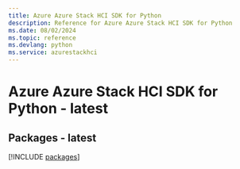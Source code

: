 ```yaml
---
title: Azure Azure Stack HCI SDK for Python
description: Reference for Azure Azure Stack HCI SDK for Python
ms.date: 08/02/2024
ms.topic: reference
ms.devlang: python
ms.service: azurestackhci
---
```

# Azure Azure Stack HCI SDK for Python - latest
## Packages - latest
[!INCLUDE [packages](azure-stack-hci-index.md)]